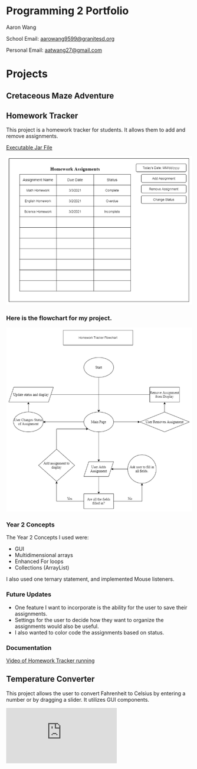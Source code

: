 # Programming 2 Portfolio
Aaron Wang

School Email: aarowang9599@granitesd.org

Personal Email: aatwang27@gmail.com

# Projects

## Cretaceous Maze Adventure

## Homework Tracker
This project is a homework tracker for students. It allows them to add and remove assignments.

[Executable Jar File](https://github.com/aaWang27/Programming-2-Portfolio/raw/gh-pages/HomeworkTracker/HomeworkTracker.jar)

![alt text](https://github.com/aaWang27/HomeworkTracker/blob/main/images/HomeworkTracker.png)

### Here is the flowchart for my project.


![alt text](https://github.com/aaWang27/HomeworkTracker/blob/main/images/HomeworkTracker%20Flowchart.png)

### Year 2 Concepts
The Year 2 Concepts I used were:
* GUI
* Multidimensional arrays
* Enhanced For loops
* Collections (ArrayList)

I also used one ternary statement, and implemented Mouse listeners.

### Future Updates
* One feature I want to incorporate is the ability for the user to save their assignments.
* Settings for the user to decide how they want to organize the assignments would also be useful.
* I also wanted to color code the assignments based on status.

### Documentation
[Video of Homework Tracker running](https://github.com/aaWang27/Programming-2-Portfolio/raw/gh-pages/HomeworkTracker/doc/demo.avi)

## Temperature Converter
This project allows the user to convert Fahrenheit to Celsius by entering a number or by dragging a slider. It utilizes GUI components.

![Executable Jar File](https://github.com/aaWang27/Programming-2-Portfolio/raw/gh-pages/TempConverter/tempConverter.jar)
